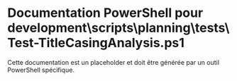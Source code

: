 # Documentation PowerShell pour development\scripts\planning\tests\Test-TitleCasingAnalysis.ps1

Cette documentation est un placeholder et doit être générée par un outil PowerShell spécifique.
